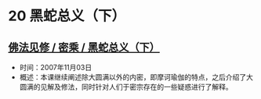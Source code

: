 # 20 黑蛇总义（下）

## [佛法见修 / 密乘 / 黑蛇总义（下）](https://www.fohuifayu.com/index.php/huideng-jiangtang/fofa-jianxiu/mi-cheng/923-l07009)

- 时间：2007年11月03日
- 概述：本课继续阐述除大圆满以外的内密，即摩诃瑜伽的特点，之后介绍了大圆满的见解及修法，同时针对人们于密宗存在的一些疑惑进行了解释。
